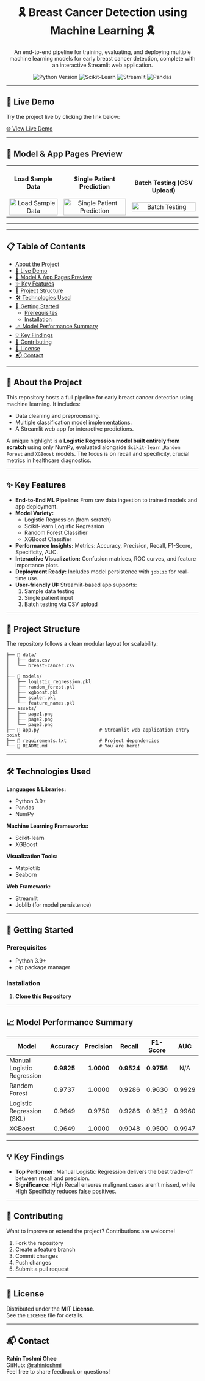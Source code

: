 <div align="center">
  <h1 align="center">🎗️ Breast Cancer Detection using Machine Learning 🎗️</h1>
  <p align="center">
    An end-to-end pipeline for training, evaluating, and deploying multiple machine learning models for early breast cancer detection, complete with an interactive Streamlit web application.
  </p>
</div>

<p align="center">
  <img src="https://img.shields.io/badge/Python-3.9%2B-blue?style=for-the-badge&logo=python" alt="Python Version">
  <img src="https://img.shields.io/badge/Scikit--Learn-1.x-orange?style=for-the-badge&logo=scikit-learn" alt="Scikit-Learn">
  <img src="https://img.shields.io/badge/Streamlit-1.x-red?style=for-the-badge&logo=streamlit" alt="Streamlit">
  <img src="https://img.shields.io/badge/Pandas-2.x-green?style=for-the-badge&logo=pandas" alt="Pandas">
</p>

---
## 🚀 Live Demo

Try the project live by clicking the link below:

[🌐 View Live Demo](https://breast-cancer-classification-rahin.streamlit.app/)

---

## 📸 Model & App Pages Preview

<table align="center">
  <tr>
    <td align="center">
      <h4>Load Sample Data</h4>
      <img src="https://i.postimg.cc/cHZtdLDK/model.png" alt="Load Sample Data" style="max-width:300px; width:100%;">
    </td>
    <td align="center">
      <h4>Single Patient Prediction</h4>
      <img src="https://i.imghippo.com/files/vY8572Liw.png" alt="Single Patient Prediction" style="max-width:300px; width:100%;">
    </td>
    <td align="center">
      <h4>Batch Testing (CSV Upload)</h4>
      <img src="https://i.postimg.cc/3RKNPbRT/model3.png" alt="Batch Testing" style="max-width:300px; width:100%;">
    </td>
  </tr>
</table>

---
---

## 📋 Table of Contents

- [About the Project](#-about-the-project)
- [🚀 Live Demo](#-live-demo)
- [📸 Model & App Pages Preview](#-model-&-app-pages-previw)
- [✨ Key Features](#-key-features)
- [📂 Project Structure](#-project-structure)
- [🛠️ Technologies Used](#️-technologies-used)
- [🚀 Getting Started](#-getting-started)
  - [Prerequisites](#prerequisites)
  - [Installation](#installation)
- [📈 Model Performance Summary](#-model-performance-summary)
- [💡 Key Findings](#-key-findings)
- [🤝 Contributing](#-contributing)
- [📝 License](#-license)
- [📬 Contact](#-contact)

---

## 📖 About the Project

This repository hosts a full pipeline for early breast cancer detection using machine learning. It includes:
- Data cleaning and preprocessing.
- Multiple classification model implementations.
- A Streamlit web app for interactive predictions.

A unique highlight is a **Logistic Regression model built entirely from scratch** using only NumPy, evaluated alongside `Scikit-learn` ,`Random Forest` and `XGBoost` models. The focus is on recall and specificity, crucial metrics in healthcare diagnostics.

---

## ✨ Key Features

- **End-to-End ML Pipeline:** From raw data ingestion to trained models and app deployment.
- **Model Variety:**
  - Logistic Regression (from scratch)
  - Scikit-learn Logistic Regression
  - Random Forest Classifier
  - XGBoost Classifier
- **Performance Insights:** Metrics: Accuracy, Precision, Recall, F1-Score, Specificity, AUC.
- **Interactive Visualization:** Confusion matrices, ROC curves, and feature importance plots.
- **Deployment Ready:** Includes model persistence with `joblib` for real-time use.
- **User-friendly UI:** Streamlit-based app supports:
  1. Sample data testing
  2. Single patient input
  3. Batch testing via CSV upload

---

## 📂 Project Structure

The repository follows a clean modular layout for scalability:
```
├── 📂 data/
│   ├── data.csv
│   └── breast-cancer.csv
│
├── 📂 models/
│   ├── logistic_regression.pkl
│   ├── random_forest.pkl
│   ├── xgboost.pkl
│   ├── scaler.pkl
│   └── feature_names.pkl
├── assets/
│   ├── page1.png
│   ├── page2.png
│   └── page3.png
├── 🚀 app.py                      # Streamlit web application entry point
├── 📄 requirements.txt            # Project dependencies
└── 📄 README.md                   # You are here!

```

---

## 🛠️ Technologies Used

**Languages & Libraries:**
- Python 3.9+
- Pandas
- NumPy  

**Machine Learning Frameworks:**
- Scikit-learn
- XGBoost  

**Visualization Tools:**
- Matplotlib
- Seaborn  

**Web Framework:**
- Streamlit
- Joblib (for model persistence)

---

## 🚀 Getting Started

### Prerequisites
- Python 3.9+
- pip package manager

### Installation

1. **Clone this Repository**

---

## 📈 Model Performance Summary

| Model                        | Accuracy | Precision | Recall | F1-Score | AUC    |
|------------------------------|:--------:|:---------:|:------:|:--------:|:------:|
| Manual Logistic Regression   | **0.9825** | **1.0000** | **0.9524** | **0.9756** | N/A    |
| Random Forest                | 0.9737   | 1.0000    | 0.9286 | 0.9630   | 0.9929 |
| Logistic Regression (SKL)    | 0.9649   | 0.9750    | 0.9286 | 0.9512   | 0.9960 |
| XGBoost                      | 0.9649   | 1.0000    | 0.9048 | 0.9500   | 0.9947 |

---

## 💡 Key Findings

- **Top Performer:** Manual Logistic Regression delivers the best trade-off between recall and precision.
- **Significance:** High Recall ensures malignant cases aren’t missed, while High Specificity reduces false positives.

---

## 🤝 Contributing

Want to improve or extend the project? Contributions are welcome!

1. Fork the repository  
2. Create a feature branch  
3. Commit changes
4. Push changes  
5. Submit a pull request  

---

## 📝 License

Distributed under the **MIT License**.  
See the `LICENSE` file for details.

---

## 📬 Contact

**Rahin Toshmi Ohee**  
GitHub: [@rahintoshmi](https://github.com/rahintoshmi)  
Feel free to share feedback or questions!
